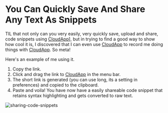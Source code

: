 # You Can Quickly Save And Share Any Text As Snippets

TIL that not only can you very easily, very quickly save, upload and share, code snippets using [CloudApp](https://my.cl.ly/r/1z0B1n231Z131C0Q)], but in trying to find a good way to show how cool it is, I discovered that I can even use [CloudApp](https://my.cl.ly/r/1z0B1n231Z131C0Q) to record me doing things with [CloudApp](https://my.cl.ly/r/1z0B1n231Z131C0Q). So meta!

Here's an example of me using it.

1.  Copy the link.
1.  Click and drag the link to [CloudApp](https://my.cl.ly/r/1z0B1n231Z131C0Q) in the menu bar.
1.  The short link is generated (you can use long, its a setting in preferences) and copied to the clipboard.
1.  Paste and voila! You have now have a easily shareable code snippet that retains syntax highlighting and gets converted to raw text.


![sharing-code-snippets](https://cloud.githubusercontent.com/assets/16841950/25507997/4b0fb702-2b7d-11e7-88a4-09d1b842080d.gif)
